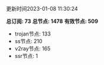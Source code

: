 更新时间2023-01-08 11:30:24

**总订阅: 73**
**总节点: 1478**
**有效节点: 509**
- trojan节点: 133
- ss节点: 210
- v2ray节点: 165
- ssr节点: 1
